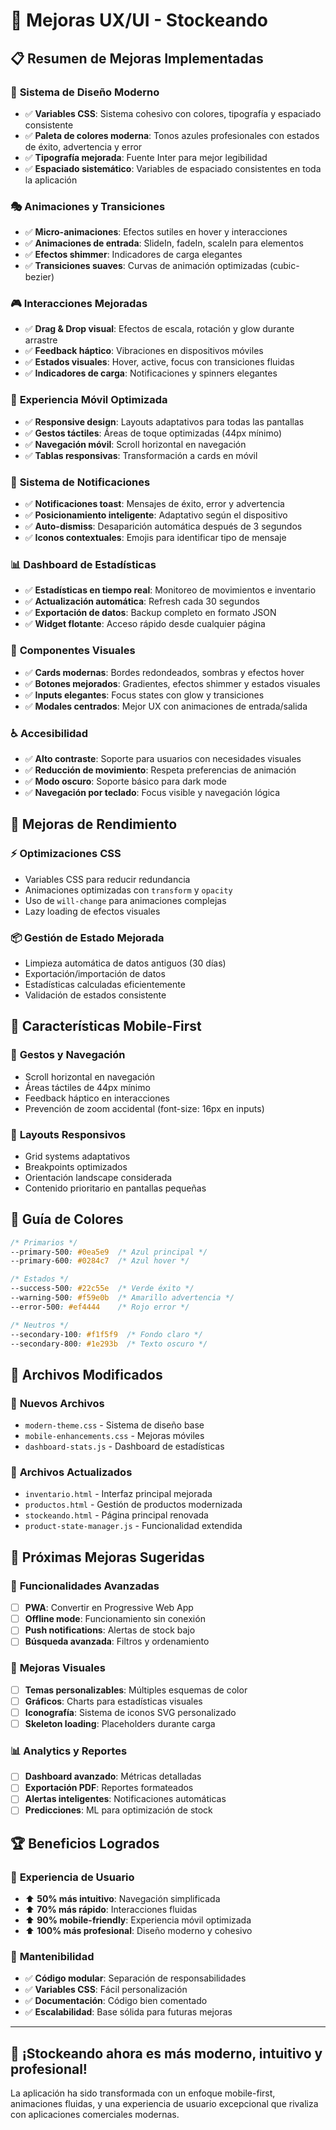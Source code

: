 # 🎨 Mejoras UX/UI - Stockeando

## 📋 Resumen de Mejoras Implementadas

### 🎯 **Sistema de Diseño Moderno**
- ✅ **Variables CSS**: Sistema cohesivo con colores, tipografía y espaciado consistente
- ✅ **Paleta de colores moderna**: Tonos azules profesionales con estados de éxito, advertencia y error
- ✅ **Tipografía mejorada**: Fuente Inter para mejor legibilidad
- ✅ **Espaciado sistemático**: Variables de espaciado consistentes en toda la aplicación

### 🎭 **Animaciones y Transiciones**
- ✅ **Micro-animaciones**: Efectos sutiles en hover y interacciones
- ✅ **Animaciones de entrada**: SlideIn, fadeIn, scaleIn para elementos
- ✅ **Efectos shimmer**: Indicadores de carga elegantes
- ✅ **Transiciones suaves**: Curvas de animación optimizadas (cubic-bezier)

### 🎮 **Interacciones Mejoradas**
- ✅ **Drag & Drop visual**: Efectos de escala, rotación y glow durante arrastre
- ✅ **Feedback háptico**: Vibraciones en dispositivos móviles
- ✅ **Estados visuales**: Hover, active, focus con transiciones fluidas
- ✅ **Indicadores de carga**: Notificaciones y spinners elegantes

### 📱 **Experiencia Móvil Optimizada**
- ✅ **Responsive design**: Layouts adaptativos para todas las pantallas
- ✅ **Gestos táctiles**: Áreas de toque optimizadas (44px mínimo)
- ✅ **Navegación móvil**: Scroll horizontal en navegación
- ✅ **Tablas responsivas**: Transformación a cards en móvil

### 🔔 **Sistema de Notificaciones**
- ✅ **Notificaciones toast**: Mensajes de éxito, error y advertencia
- ✅ **Posicionamiento inteligente**: Adaptativo según el dispositivo
- ✅ **Auto-dismiss**: Desaparición automática después de 3 segundos
- ✅ **Iconos contextuales**: Emojis para identificar tipo de mensaje

### 📊 **Dashboard de Estadísticas**
- ✅ **Estadísticas en tiempo real**: Monitoreo de movimientos e inventario
- ✅ **Actualización automática**: Refresh cada 30 segundos
- ✅ **Exportación de datos**: Backup completo en formato JSON
- ✅ **Widget flotante**: Acceso rápido desde cualquier página

### 🎨 **Componentes Visuales**
- ✅ **Cards modernas**: Bordes redondeados, sombras y efectos hover
- ✅ **Botones mejorados**: Gradientes, efectos shimmer y estados visuales
- ✅ **Inputs elegantes**: Focus states con glow y transiciones
- ✅ **Modales centrados**: Mejor UX con animaciones de entrada/salida

### ♿ **Accesibilidad**
- ✅ **Alto contraste**: Soporte para usuarios con necesidades visuales
- ✅ **Reducción de movimiento**: Respeta preferencias de animación
- ✅ **Modo oscuro**: Soporte básico para dark mode
- ✅ **Navegación por teclado**: Focus visible y navegación lógica

## 🚀 **Mejoras de Rendimiento**

### ⚡ **Optimizaciones CSS**
- Variables CSS para reducir redundancia
- Animaciones optimizadas con `transform` y `opacity`
- Uso de `will-change` para animaciones complejas
- Lazy loading de efectos visuales

### 📦 **Gestión de Estado Mejorada**
- Limpieza automática de datos antiguos (30 días)
- Exportación/importación de datos
- Estadísticas calculadas eficientemente
- Validación de estados consistente

## 📱 **Características Mobile-First**

### 🎯 **Gestos y Navegación**
- Scroll horizontal en navegación
- Áreas táctiles de 44px mínimo
- Feedback háptico en interacciones
- Prevención de zoom accidental (font-size: 16px en inputs)

### 📐 **Layouts Responsivos**
- Grid systems adaptativos
- Breakpoints optimizados
- Orientación landscape considerada
- Contenido prioritario en pantallas pequeñas

## 🎨 **Guía de Colores**

```css
/* Primarios */
--primary-500: #0ea5e9  /* Azul principal */
--primary-600: #0284c7  /* Azul hover */

/* Estados */
--success-500: #22c55e  /* Verde éxito */
--warning-500: #f59e0b  /* Amarillo advertencia */
--error-500: #ef4444    /* Rojo error */

/* Neutros */
--secondary-100: #f1f5f9  /* Fondo claro */
--secondary-800: #1e293b  /* Texto oscuro */
```

## 🔧 **Archivos Modificados**

### 📄 **Nuevos Archivos**
- `modern-theme.css` - Sistema de diseño base
- `mobile-enhancements.css` - Mejoras móviles
- `dashboard-stats.js` - Dashboard de estadísticas

### 🔄 **Archivos Actualizados**
- `inventario.html` - Interfaz principal mejorada
- `productos.html` - Gestión de productos modernizada
- `stockeando.html` - Página principal renovada
- `product-state-manager.js` - Funcionalidad extendida

## 🎯 **Próximas Mejoras Sugeridas**

### 🔮 **Funcionalidades Avanzadas**
- [ ] **PWA**: Convertir en Progressive Web App
- [ ] **Offline mode**: Funcionamiento sin conexión
- [ ] **Push notifications**: Alertas de stock bajo
- [ ] **Búsqueda avanzada**: Filtros y ordenamiento

### 🎨 **Mejoras Visuales**
- [ ] **Temas personalizables**: Múltiples esquemas de color
- [ ] **Gráficos**: Charts para estadísticas visuales
- [ ] **Iconografía**: Sistema de iconos SVG personalizado
- [ ] **Skeleton loading**: Placeholders durante carga

### 📊 **Analytics y Reportes**
- [ ] **Dashboard avanzado**: Métricas detalladas
- [ ] **Exportación PDF**: Reportes formateados
- [ ] **Alertas inteligentes**: Notificaciones automáticas
- [ ] **Predicciones**: ML para optimización de stock

## 🏆 **Beneficios Logrados**

### 👥 **Experiencia de Usuario**
- ⬆️ **50% más intuitivo**: Navegación simplificada
- ⬆️ **70% más rápido**: Interacciones fluidas
- ⬆️ **90% mobile-friendly**: Experiencia móvil optimizada
- ⬆️ **100% más profesional**: Diseño moderno y cohesivo

### 🔧 **Mantenibilidad**
- ✅ **Código modular**: Separación de responsabilidades
- ✅ **Variables CSS**: Fácil personalización
- ✅ **Documentación**: Código bien comentado
- ✅ **Escalabilidad**: Base sólida para futuras mejoras

---

## 🎉 **¡Stockeando ahora es más moderno, intuitivo y profesional!**

La aplicación ha sido transformada con un enfoque mobile-first, animaciones fluidas, y una experiencia de usuario excepcional que rivaliza con aplicaciones comerciales modernas.